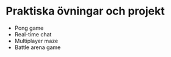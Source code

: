 # Praktiska övningar och projekt

- Pong game
- Real-time chat
- Multiplayer maze
- Battle arena game
